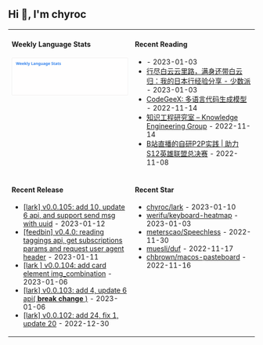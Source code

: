 ## Hi 👋, I'm chyroc

<table width="960px">
<tr>
<td valign="top" width="50%">

#### Weekly Language Stats

![](./images/wakatime_weekly_language_stats.svg)
</td>
<td valign="top" width="50%">

#### Recent Reading

* <a href='https://blog.cloudflare.com/the-state-of-http-in-2022/' target='_black'></a> - 2023-01-03
* <a href='https://sspai.com/post/77549' target='_black'>行尽白云云里路，满身还带白云归：我的日本行经验分享 - 少数派</a> - 2023-01-03
* <a href='https://keg.cs.tsinghua.edu.cn/codegeex/index_zh.html' target='_black'>CodeGeeX: 多语言代码生成模型</a> - 2022-11-14
* <a href='https://keg.cs.tsinghua.edu.cn/' target='_black'>知识工程研究室 – Knowledge Engineering Group</a> - 2022-11-14
* <a href='https://mp.weixin.qq.com/s/5erBLSxZ0HLurrbne5V9kA' target='_black'>B站直播的自研P2P实践 | 助力S12英雄联盟总决赛</a> - 2022-11-08

</td>
</tr>
<tr>
<td valign="top" width="50%">

#### Recent Release

* <a href='https://github.com/chyroc/lark/releases/tag/v0.0.105' target='_black'>[lark] v0.0.105: add 10, update 6 api, and support send msg with uuid</a> - 2023-01-12
* <a href='https://github.com/chyroc/go-feedbin/releases/tag/v0.4.0' target='_black'>[feedbin] v0.4.0: reading taggings api, get subscriptions params and request user agent header</a> - 2023-01-11
* <a href='https://github.com/chyroc/lark/releases/tag/v0.0.104' target='_black'>[lark ] v0.0.104: add card element img_combination</a> - 2023-01-06
* <a href='https://github.com/chyroc/lark/releases/tag/v0.0.103' target='_black'>[lark] v0.0.103: add 4, update 6 api( **break change** )</a> - 2023-01-06
* <a href='https://github.com/chyroc/lark/releases/tag/v0.0.102' target='_black'>[lark] v0.0.102: add 24, fix 1, update 20</a> - 2022-12-30

</td>
<td valign="top" width="50%">

#### Recent Star

* <a href='https://github.com/chyroc/lark' target='_black'>chyroc/lark</a> - 2023-01-10
* <a href='https://github.com/werifu/keyboard-heatmap' target='_black'>werifu/keyboard-heatmap</a> - 2023-01-03
* <a href='https://github.com/meterscao/Speechless' target='_black'>meterscao/Speechless</a> - 2022-11-30
* <a href='https://github.com/muesli/duf' target='_black'>muesli/duf</a> - 2022-11-17
* <a href='https://github.com/chbrown/macos-pasteboard' target='_black'>chbrown/macos-pasteboard</a> - 2022-11-16

</td>
</tr>
</table>
